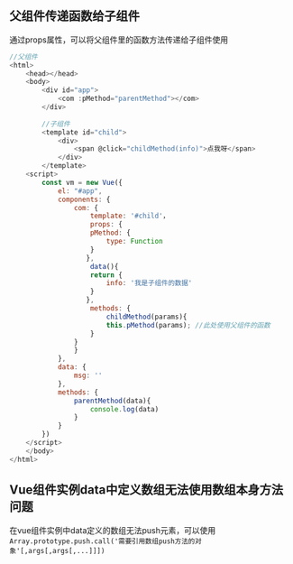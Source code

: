 ## 父组件传递函数给子组件

通过props属性，可以将父组件里的函数方法传递给子组件使用

```javascript
//父组件
<html>
	<head></head>
	<body>
		<div id="app">
			<com :pMethod="parentMethod"></com>
		</div>
		
        //子组件
        <template id="child">
            <div>
                <span @click="childMethod(info)">点我呀</span>        
            </div>
        </template>
	<script>
		const vm = new Vue({
			el: "#app",
			components: {
				com: {
                    template: '#child'，
                    props: {
                    pMethod: {
                    	type: Function
                	}
                   },
                    data(){
                	return {
                		info: '我是子组件的数据'
            		}
           		   },
                    methods: {
                    	childMethod(params){
                		this.pMethod(params); //此处使用父组件的函数
            		}
        		}
                }
			},
			data: {
				msg: ''
			},
			methods: {
				parentMethod(data){
					console.log(data)
				}
			}
		})
	</script>
	</body>
</html>

```

## Vue组件实例data中定义数组无法使用数组本身方法问题

在vue组件实例中data定义的数组无法push元素，可以使用`Array.prototype.push.call('需要引用数组push方法的对象'[,args[,args[,...]]])`

